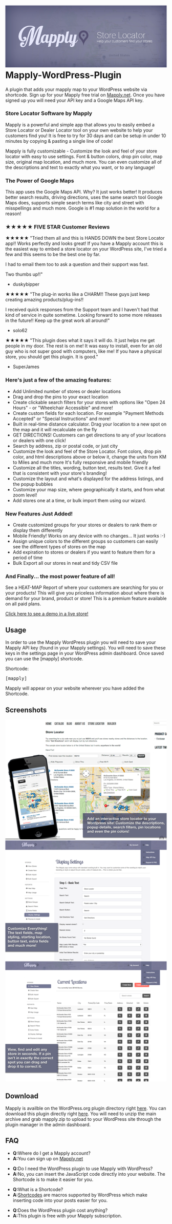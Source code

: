 <a href="http://mapply.net"><img src="assets/banner-772x250.png" /></a>
Mapply-WordPress-Plugin
=======================

A plugin that adds your mapply map to your WordPress website via shortcode. Sign up for your Mapply free trial on <a href="http://mapply.net">Mapply.net</a>. Once you have signed up you will need your API key and a Google Maps API key.

### Store Locator Software by Mapply


Mapply is a powerful and simple app that allows you to easily embed a Store Locator or Dealer Locator tool on your own website to help your customers find you! It is free to try for 30 days and can be setup in under 10 minutes by copying & pasting a single line of code!

Mapply is fully customizable - Customize the look and feel of your store locator with easy to use settings. Font & button colors, drop pin color, map size, original map location, and much more. You can even customize all of the descriptions and text to exactly what you want, or to any language!

### The Power of Google Maps 

This app uses the Google Maps API. Why? It just works better! It produces better search results, driving directions, uses the same search tool Google Maps does, supports simple search terms like city and street with misspellings and much more. Google is #1 map solution in the world for a reason!

### ★★★★★ FIVE STAR Customer Reviews 

★★★★★ "Tried them all and this is HANDS DOWN the best Store Locator app!! Works perfectly and looks great! If you have a Mapply account this is the easiest way to embed a store locator on your WordPress site, I've tried a few and this seems to be the best one by far.

I had to email them too to ask a question and their support was fast.

Two thumbs up!!"
- duskybipper

★★★★★ "The plug-in works like a CHARM!! These guys just keep creating amazing products/plug-ins!!

I received quick responses from the Support team and I haven't had that kind of service in quite sometime. Looking forward to some more releases in the future!! Keep up the great work all around!"
- solo62

★★★★★ "This plugin does what it says it will do. It just helps me get people in my door. The rest is on me! It was easy to install, even for an old guy who is not super good with computers, like me! If you have a physical store, you should get this plugin. It is good."
- SuperJames

### Here's just a few of the amazing features:

- Add Unlimited number of stores or dealer locations
- Drag and drop the pins to your exact location
- Create clickable search filters for your stores with options like "Open 24 Hours" - or "Wheelchair Accessible" and more!
- Create custom fields for each location. For example "Payment Methods Accepted" or "Special Instructions" and more!
- Built in real-time distance calculator. Drag your location to a new spot on the map and it will recalculate on the fly
- GET DIRECTIONS! Customers can get directions to any of your locations or dealers with one click!
- Search by address, zip or postal code, or just city
- Customize the look and feel of the Store Locator. Font colors, drop pin color, and html descriptions above or below it, change the units from KM to Miles and much more It's fully responsive and mobile friendly
- Customize all the titles, wording, button text, results text. Give it a feel that is consistent with your store's branding!
- Customize the layout and what's displayed for the address listings, and the popup bubbles
- Customize your map size, where geographically it starts, and from what zoom level!
- Add stores one at a time, or bulk import them using our wizard.

### New Features Just Added!

- Create customized groups for your stores or dealers to rank them or display them differently
- Mobile Friendly! Works on any device with no changes... It just works :-)
- Assign unique colors to the different groups so customers can easily see the different types of stores on the map
- Add expiration to stores or dealers if you want to feature them for a period of time
- Bulk Export all our stores in neat and tidy CSV file

### And Finally... the most power feature of all!

See a HEAT-MAP Report of where your customers are searching for you or your products! This will give you priceless information about where there is demand for your brand, product or store! This is a premium feature available on all paid plans.

[Click here to see a demo in a live store!][1]


  [1]: http://kunze-weimann7231.myshopify.com/apps/store-locator

Usage
------
In order to use the Mapply WordPress plugin you will need to save your Mapply API key (found in your Mapply settings).
You will need to save these keys in the settings page in your WordPress admin dashboard. Once saved you can use the [mapply] shortcode.

Shortcode:
<pre>
[mapply]
</pre>

Mapply will appear on your website wherever you have added the Shortcode.

Screenshots
-----------

<img src="assets/screenshot-1.png">

<img src="assets/screenshot-2.png">

<img src="assets/screenshot-3.png">

Download
--------
Mapply is availble on the WordPress.org plugin directory right <a href="http://wordpress.org/plugins/mapply/">here</a>. You can download this plugin directly right <a href="https://github.com/BOLDInnovationGroup/Mapply-WordPress-Plugin/raw/master/mapply.zip">here</a>. You will need to unzip the main archive and grab mapply.zip to upload to your WordPress site through the plugin manager in the admin dashboard.

FAQ
---
<ul>
  <li><b>Q:</b>Where do I get a Mapply account?</li>
  <li><b>A:</b>You can sign up on <a href="http://mapply.net">Mapply.net</a></li>
</ul>
<ul>
  <li><b>Q:</b>Do I need the WordPress plugin to use Mapply with WordPress?</li>
  <li><b>A:</b>No, you can insert the JavaScript code directly into your website. The Shortcode is to make it easier for you.</li>
</ul>
<ul>
  <li><b>Q:</b>What is a Shortcode?</li>
  <li><b>A:</b><a href="http://codex.wordpress.org/Shortcode">Shortcodes</a> are macros supported by WordPress which make inserting code into your posts easier for you.</li>
</ul>
<ul>
  <li><b>Q:</b>Does the WordPress plugin cost anything?</li>
  <li><b>A:</b>This plugin is free with your Mapply subscription.</li>
</ul>

